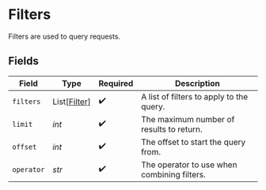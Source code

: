 # Filters

Filters are used to query requests.


## Fields

| Field                                         | Type                                          | Required                                      | Description                                   |
| --------------------------------------------- | --------------------------------------------- | --------------------------------------------- | --------------------------------------------- |
| `filters`                                     | List[[Filter](../../models/shared/filter.md)] | :heavy_check_mark:                            | A list of filters to apply to the query.      |
| `limit`                                       | *int*                                         | :heavy_check_mark:                            | The maximum number of results to return.      |
| `offset`                                      | *int*                                         | :heavy_check_mark:                            | The offset to start the query from.           |
| `operator`                                    | *str*                                         | :heavy_check_mark:                            | The operator to use when combining filters.   |